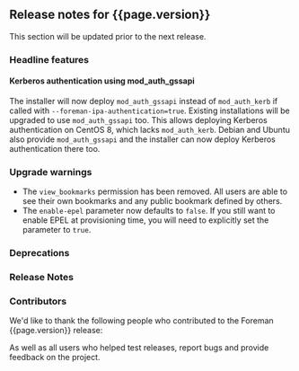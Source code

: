 ## Release notes for {{page.version}}

This section will be updated prior to the next release.

### Headline features

#### Kerberos authentication using mod_auth_gssapi

The installer will now deploy `mod_auth_gssapi` instead of `mod_auth_kerb` if called with `--foreman-ipa-authentication=true`.
Existing installations will be upgraded to use `mod_auth_gssapi` too.
This allows deploying Kerberos authentication on CentOS 8, which lacks `mod_auth_kerb`.
Debian and Ubuntu also provide `mod_auth_gssapi` and the installer can now deploy Kerberos authentication there too.

### Upgrade warnings

* The `view_bookmarks` permission has been removed. All users are able to see their own bookmarks and any public bookmark defined by others.
* The `enable-epel` parameter now defaults to `false`. If you still want to enable EPEL at provisioning time, you will need to explicitly set the parameter to `true`.

### Deprecations

### Release Notes

### Contributors

We'd like to thank the following people who contributed to the Foreman {{page.version}} release:

<!-- update scripts/committers.rb with the correct versions and dates and fill this in -->

As well as all users who helped test releases, report bugs and provide feedback on the project.
